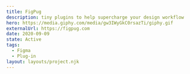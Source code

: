 ```yaml
---
title: FigPug
description: tiny plugins to help supercharge your design workflow
hero: https://media.giphy.com/media/gw3IWyGkC0rsazTi/giphy.gif
externalUrl: https://figpug.com
date: 2020-09-09
state: Active
tags:
  - Figma
  - Plug-in
layout: layouts/project.njk
---
```



